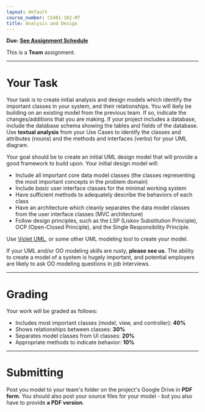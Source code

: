 ```yaml
---
layout: default
course_number: CS481-102-RT
title: Analysis and Design
---
```


**Due: [See Assignment Schedule](../schedule.html)**

This is a **Team** assignment.

--- --- --- --- --- --- --- --- --- --- --- --- --- --- --- --- --- --- --- --- --- --- --- ---

# Your Task

Your task is to create initial analysis and design models which identify the important classes in your system, and their relationships. You will ikely be building on an existing model from the previous team.  If so, indicate the changes/additions that you are making.  If your project includes a database, include the database schema showing the tables and fields of the database.  Use **textual analysis** from your Use Cases to identify the classes and attributes (nouns) and the methods and interfaces (verbs) for your UML diagram.

Your goal should be to create an initial UML design model that will provide a good framework to build upon.  Your initial design model will:

- Include all important core data model classes (the classes representing the most important concepts in the problem domain)
- Include *basic* user interface classes for the minimal working system
- Have sufficient methods to adequately describe the behaviors of each class
- Have an architecture which cleanly separates the data model classes from the user interface classes (MVC architecture)
- Follow design principles, such as the LSP (Liskov Substitution Principle), OCP (Open-Closed Principle), and the Single Responsibility Principle.

Use [Violet UML](http://alexdp.free.fr/violetumleditor/page.php), or some other UML modeling tool to create your model.

If your UML and/or OO modeling skills are rusty, **please see us**.  The ability to create a model of a system is hugely important, and potential employers are likely to ask OO modeling questions in job interviews.

--- --- --- --- --- --- --- --- --- --- --- --- --- --- --- --- --- --- --- --- --- --- --- ---



# Grading


Your work will be graded as follows:

- Includes most important classes (model, view, and controller): **40%**
- Shows relationships between classes: **30%**
- Separates model classes from UI classes: **20%**
- Appropriate methods to indicate behavior: **10%**

--- --- --- --- --- --- --- --- --- --- --- --- --- --- --- --- --- --- --- --- --- --- --- ---



# Submitting

Post you model to your team's folder on the project's Google Drive in **PDF form**.  You should also post your source files for your model - but you also have to provide **a PDF version**.
